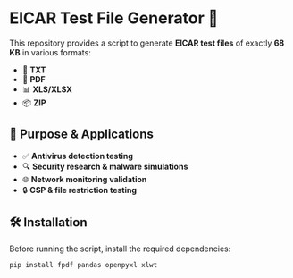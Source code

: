 # EICAR Test File Generator 🚀

This repository provides a script to generate **EICAR test files** of exactly **68 KB** in various formats:
- 📄 **TXT**
- 📝 **PDF**
- 📊 **XLS/XLSX**
- 📦 **ZIP**

## 🎯 Purpose & Applications
- ✅ **Antivirus detection testing**
- 🔍 **Security research & malware simulations**
- 🌐 **Network monitoring validation**
- 🔒 **CSP & file restriction testing**

## 🛠 Installation
Before running the script, install the required dependencies:
```bash
pip install fpdf pandas openpyxl xlwt

